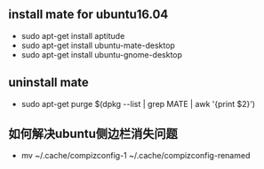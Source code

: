 ## install mate for ubuntu16.04
* sudo apt-get install aptitude
* sudo apt-get install ubuntu-mate-desktop
* sudo apt-get install ubuntu-gnome-desktop


## uninstall mate 
* sudo apt-get purge $(dpkg --list | grep MATE | awk '{print $2}')


## 如何解决ubuntu侧边栏消失问题
* mv ~/.cache/compizconfig-1 ~/.cache/compizconfig-renamed
